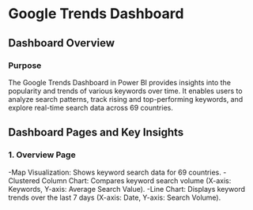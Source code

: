 # Google Trends Dashboard

## Dashboard Overview

### Purpose
The Google Trends Dashboard in Power BI provides insights into the popularity and trends of various keywords over time. It enables users to analyze search patterns, track rising and top-performing keywords, and explore real-time search data across 69 countries.

## Dashboard Pages and Key Insights

### 1. Overview Page
-Map Visualization: Shows keyword search data for 69 countries.
-Clustered Column Chart: Compares keyword search volume (X-axis: Keywords, Y-axis: Average Search Value).
-Line Chart: Displays keyword trends over the last 7 days (X-axis: Date, Y-axis: Search Volume).
